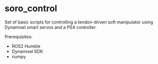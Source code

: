 # soro_control

Set of basic scripts for controlling a tendon-driven soft manipulator using Dynamixel smart servos and a PS4 controller.

Prerequisites:

- ROS2 Humble
- Dynamixel SDK
- numpy